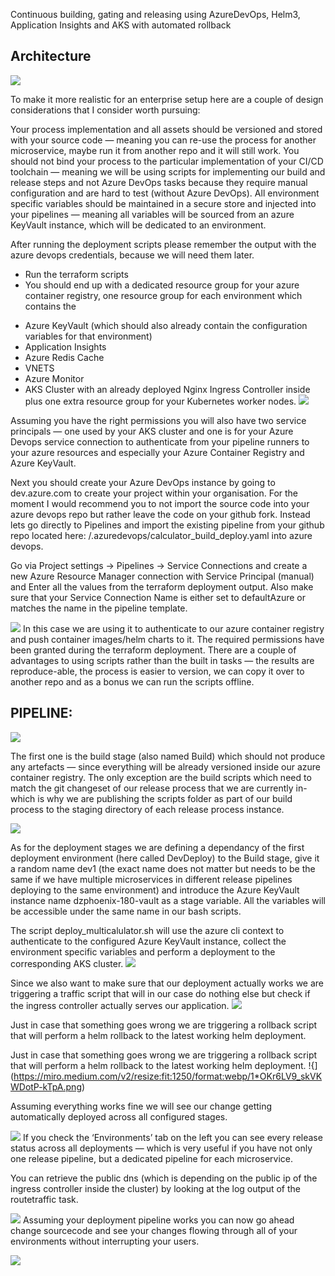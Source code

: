 Continuous building, gating and releasing using AzureDevOps, Helm3, Application Insights and AKS with automated rollback

## Architecture 

![](https://miro.medium.com/v2/resize:fit:1400/format:webp/1*kZnobVLbOzuN-isKYLCKNA.png)


To make it more realistic for an enterprise setup here are a couple of design considerations that I consider worth pursuing:

Your process implementation and all assets should be versioned and stored with your source code — meaning you can re-use the process for another microservice, maybe run it from another repo and it will still work.
You should not bind your process to the particular implementation of your CI/CD toolchain — meaning we will be using scripts for implementing our build and release steps and not Azure DevOps tasks because they require manual configuration and are hard to test (without Azure DevOps).
All environment specific variables should be maintained in a secure store and injected into your pipelines — meaning all variables will be sourced from an azure KeyVault instance, which will be dedicated to an environment.


After running the deployment scripts please remember the output with the azure devops credentials, because we will need them later.


* Run the terraform scripts
* You should end up with a dedicated resource group for your azure container registry, one resource group for each environment which contains the 
- Azure KeyVault (which should also already contain the configuration variables for that environment)
- Application Insights
- Azure Redis Cache
- VNETS
- Azure Monitor 
- AKS Cluster with an already deployed Nginx Ingress Controller inside plus one extra resource group for your Kubernetes worker nodes. 
![](https://miro.medium.com/v2/resize:fit:1400/format:webp/1*g2FKAODE_U-Lejhu9sVhGg.png)

Assuming you have the right permissions you will also have two service principals — one used by your AKS cluster and one is for your Azure Devops service connection to authenticate from your pipeline runners to your azure resources and especially your Azure Container Registry and Azure KeyVault.


Next you should create your Azure DevOps instance by going to dev.azure.com to create your project within your organisation. For the moment I would recommend you to not import the source code into your azure devops repo but rather leave the code on your github fork. Instead lets go directly to Pipelines and import the existing pipeline from your github repo located here: /.azuredevops/calculator_build_deploy.yaml into azure devops.


Go via Project settings -> Pipelines -> Service Connections and create a new Azure Resource Manager connection with Service Principal (manual) and Enter all the values from the terraform deployment output. Also make sure that your Service Connection Name is either set to defaultAzure or matches the name in the pipeline template.

![](https://miro.medium.com/v2/resize:fit:1140/format:webp/1*AWl1dprZ9UvUTXtg3JtbPg.png)
In this case we are using it to authenticate to our azure container registry and push container images/helm charts to it. The required permissions have been granted during the terraform deployment. There are a couple of advantages to using scripts rather than the built in tasks — the results are reproduce-able, the process is easier to version, we can copy it over to another repo and as a bonus we can run the scripts offline.
## PIPELINE:
![](https://miro.medium.com/v2/resize:fit:1400/format:webp/1*uaI8izGiqK7FO8faxfE4iQ.png)



The first one is the build stage (also named Build) which should not produce any artefacts — since everything will be already versioned inside our azure container registry. The only exception are the build scripts which need to match the git changeset of our release process that we are currently in- which is why we are publishing the scripts folder as part of our build process to the staging directory of each release process instance.

![](https://miro.medium.com/v2/resize:fit:1050/format:webp/1*bI8RvzOJQqKAuGHrZgAGcg.png)

As for the deployment stages we are defining a dependancy of the first deployment environment (here called DevDeploy) to the Build stage, give it a random name dev1 (the exact name does not matter but needs to be the same if we have multiple microservices in different release pipelines deploying to the same environment) and introduce the Azure KeyVault instance name dzphoenix-180-vault as a stage variable. All the variables will be accessible under the same name in our bash scripts.

The script deploy_multicalulator.sh will use the azure cli context to authenticate to the configured Azure KeyVault instance, collect the environment specific variables and perform a deployment to the corresponding AKS cluster.
![](https://miro.medium.com/v2/resize:fit:1218/format:webp/1*wrWsYNQaoBs0FKvDRAecIg.png)

Since we also want to make sure that our deployment actually works we are triggering a traffic script that will in our case do nothing else but check if the ingress controller actually serves our application.
![](https://miro.medium.com/v2/resize:fit:1246/format:webp/1*omZZ8ozujt05E_KxrmVlCg.png)

Just in case that something goes wrong we are triggering a rollback script that will perform a helm rollback to the latest working helm deployment.


Just in case that something goes wrong we are triggering a rollback script that will perform a helm rollback to the latest working helm deployment.
!{](https://miro.medium.com/v2/resize:fit:1250/format:webp/1*OKr6LV9_skVKWDotP-kTpA.png)

Assuming everything works fine we will see our change getting automatically deployed across all configured stages.



![](https://miro.medium.com/v2/resize:fit:1400/format:webp/1*zEgcBT_M8mlxHgHiTpy67w.png)
If you check the ‘Environments’ tab on the left you can see every release status across all deployments — which is very useful if you have not only one release pipeline, but a dedicated pipeline for each microservice.

You can retrieve the public dns (which is depending on the public ip of the ingress controller inside the cluster) by looking at the log output of the routetraffic task.

![](https://miro.medium.com/v2/resize:fit:1400/format:webp/1*PAhODJIuVwKibryPXfQNLQ.png)
Assuming your deployment pipeline works you can now go ahead change sourcecode and see your changes flowing through all of your environments without interrupting your users.



![](https://miro.medium.com/v2/resize:fit:1400/format:webp/1*uwnXCfbpzOGp0shrQYpKUw.png)

